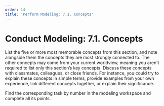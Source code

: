 ```yaml
---
order: 14
title: 'Perform Modeling: 7.1. Concepts'
---
```


# Conduct Modeling: 7.1. Concepts

List the five or more most memorable concepts from this section, and note alongside them the concepts they are most strongly connected to. The other concepts may come from your current worldview, meaning you aren't required to list only this section’s key concepts. Discuss these concepts with classmates, colleagues, or close friends. For instance, you could try to explain these concepts in simple terms, provide examples from your own experience, link different concepts together, or explain their significance.

Find the corresponding task by number in the modeling workspace and complete all its points.